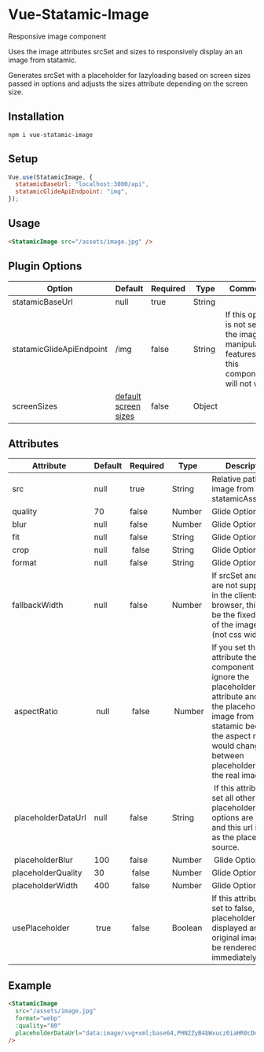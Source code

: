 # Vue-Statamic-Image

Responsive image component

Uses the image attributes srcSet and sizes to responsively display an an image from statamic.

Generates srcSet with a placeholder for lazyloading based on screen sizes passed in options and adjusts the sizes attribute depending on the screen size.

## Installation

```shell
npm i vue-statamic-image
```

## Setup

```javascript
Vue.use(StatamicImage, {
  statamicBaseUrl: "localhost:3000/api",
  statamicGlideApiEndpoint: "img",
});
```

## Usage

```html
<StatamicImage src="/assets/image.jpg" />
```

## Plugin Options

| Option                   | Default                                             | Required | Type   | Comment                                                                                    |
| ------------------------ | --------------------------------------------------- | -------- | ------ | ------------------------------------------------------------------------------------------ |
| statamicBaseUrl          | null                                                | true     | String |                                                                                            |
| statamicGlideApiEndpoint | /img                                                | false    | String | If this option is not set, the image manipulation features of this component will not work |
| screenSizes              | [default screen sizes](src/default-screen-sizes.js) | false    | Object |                                                                                            |

## Attributes

| Attribute           | Default | Required | Type    | Description                                                                                                                                                                                                    |
| ------------------- | ------- | -------- | ------- | -------------------------------------------------------------------------------------------------------------------------------------------------------------------------------------------------------------- |
| src                 | null    | true     | String  | Relative path to image from statamicAssetUrl                                                                                                                                                                   |
| quality             | 70      | false    | Number  | Glide Option                                                                                                                                                                                                   |
| blur                | null    | false    | Number  | Glide Option                                                                                                                                                                                                   |
| fit                 | null    | false    | String  | Glide Option                                                                                                                                                                                                   |
| crop                | null    |  false   | String  | Glide Option                                                                                                                                                                                                   |
| format              | null    | false    | String  | Glide Option                                                                                                                                                                                                   |
| fallbackWidth       | null    | false    | Number  | If srcSet and sizes are not supported in the clients browser, this will be the fixed width of the image itself (not css width)                                                                                 |  |
|  aspectRatio        |  null   |  false   |  Number | If you set this attribute the component will ignore the placeholderDataUrl attribute and load the placeholder image from statamic because the aspect ratio would change between placeholder and the real image |
|  placeholderDataUrl | null    | false    | String  |  If this attribute is set all other placeholder options are ignored and this url is used as the placeholder source.                                                                                            |
|  placeholderBlur    | 100     | false    | Number  |  Glide Option                                                                                                                                                                                                  |
| placeholderQuality  | 30      |  false   | Number  | Glide Option                                                                                                                                                                                                   |
| placeholderWidth    | 400     |  false   | Number  | Glide Option                                                                                                                                                                                                   |
| usePlaceholder      |  true   |  false   | Boolean | If this attribute is set to false, no placeholder will be displayed and the original image will be rendered immediately                                                                                        |

## Example

```html
<StatamicImage
  src="/assets/image.jpg"
  format="webp"
  :quality="80"
  placeholderDataUrl="data:image/svg+xml;base64,PHN2ZyB4bWxucz0iaHR0cDo etc"
/>
```
